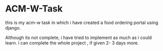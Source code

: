 # ACM-W-Task
this is my acm-w task in which i have created a food ordering portal using django.

Although its not complete, i have tried to implement as much as i could learn. i can complete the whole project , if given 2- 3 days more.
